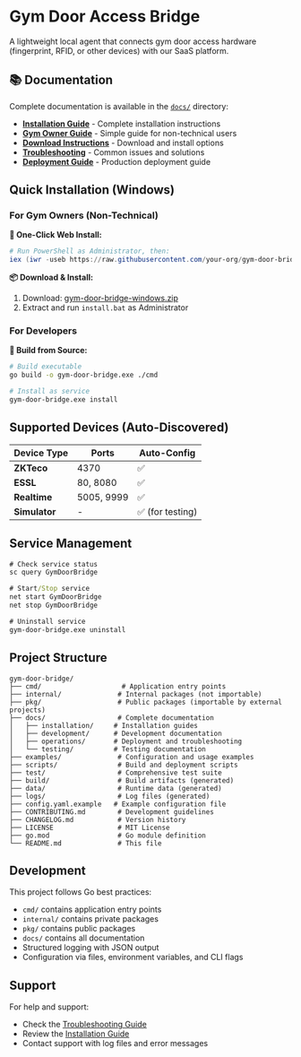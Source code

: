 # Gym Door Access Bridge

A lightweight local agent that connects gym door access hardware (fingerprint, RFID, or other devices) with our SaaS platform.

## 📚 Documentation

Complete documentation is available in the [`docs/`](docs/) directory:

- **[Installation Guide](docs/installation/README.md)** - Complete installation instructions
- **[Gym Owner Guide](docs/installation/gym-owner-guide.md)** - Simple guide for non-technical users
- **[Download Instructions](docs/installation/download.md)** - Download and install options
- **[Troubleshooting](docs/operations/troubleshooting.md)** - Common issues and solutions
- **[Deployment Guide](docs/operations/deployment.md)** - Production deployment guide

## Quick Installation (Windows)

### For Gym Owners (Non-Technical)

**🚀 One-Click Web Install:**
```powershell
# Run PowerShell as Administrator, then:
iex (iwr -useb https://raw.githubusercontent.com/your-org/gym-door-bridge/main/web-install.ps1).Content
```

**📦 Download & Install:**
1. Download: [gym-door-bridge-windows.zip](https://github.com/your-org/gym-door-bridge/releases/latest)
2. Extract and run `install.bat` as Administrator

### For Developers

**🔧 Build from Source:**
```bash
# Build executable
go build -o gym-door-bridge.exe ./cmd

# Install as service
gym-door-bridge.exe install
```

## Supported Devices (Auto-Discovered)

| Device Type | Ports | Auto-Config |
|-------------|-------|-------------|
| **ZKTeco** | 4370 | ✅ |
| **ESSL** | 80, 8080 | ✅ |
| **Realtime** | 5005, 9999 | ✅ |
| **Simulator** | - | ✅ (for testing) |

## Service Management

```cmd
# Check service status
sc query GymDoorBridge

# Start/Stop service
net start GymDoorBridge
net stop GymDoorBridge

# Uninstall service
gym-door-bridge.exe uninstall
```

## Project Structure

```
gym-door-bridge/
├── cmd/                    # Application entry points
├── internal/              # Internal packages (not importable)
├── pkg/                   # Public packages (importable by external projects)
├── docs/                  # Complete documentation
│   ├── installation/     # Installation guides
│   ├── development/      # Development documentation
│   ├── operations/       # Deployment and troubleshooting
│   └── testing/          # Testing documentation
├── examples/              # Configuration and usage examples
├── scripts/               # Build and deployment scripts
├── test/                  # Comprehensive test suite
├── build/                 # Build artifacts (generated)
├── data/                  # Runtime data (generated)
├── logs/                  # Log files (generated)
├── config.yaml.example   # Example configuration file
├── CONTRIBUTING.md        # Development guidelines
├── CHANGELOG.md           # Version history
├── LICENSE                # MIT License
├── go.mod                 # Go module definition
└── README.md              # This file
```

## Development

This project follows Go best practices:

- `cmd/` contains application entry points
- `internal/` contains private packages
- `pkg/` contains public packages
- `docs/` contains all documentation
- Structured logging with JSON output
- Configuration via files, environment variables, and CLI flags

## Support

For help and support:
- Check the [Troubleshooting Guide](docs/operations/troubleshooting.md)
- Review the [Installation Guide](docs/installation/README.md)
- Contact support with log files and error messages
